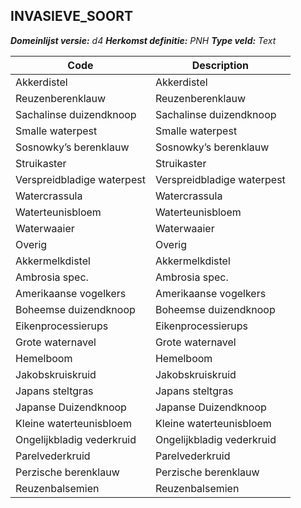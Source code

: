 ## INVASIEVE_SOORT

*__Domeinlijst versie:__ d4*
*__Herkomst definitie:__ PNH*
*__Type veld:__ Text*

|__Code__ |__Description__	|
|	---	|	---	|
| Akkerdistel | Akkerdistel |
| Reuzenberenklauw | Reuzenberenklauw |
| Sachalinse duizendknoop | Sachalinse duizendknoop |
| Smalle waterpest | Smalle waterpest |
| Sosnowky’s berenklauw | Sosnowky’s berenklauw |
| Struikaster | Struikaster |
| Verspreidbladige waterpest | Verspreidbladige waterpest |
| Watercrassula | Watercrassula |
| Waterteunisbloem | Waterteunisbloem |
| Waterwaaier | Waterwaaier |
| Overig | Overig |
| Akkermelkdistel | Akkermelkdistel |
| Ambrosia spec. | Ambrosia spec.|
| Amerikaanse vogelkers | Amerikaanse vogelkers |
| Boheemse duizendknoop | Boheemse duizendknoop |
| Eikenprocessierups | Eikenprocessierups |
| Grote waternavel | Grote waternavel |
| Hemelboom | Hemelboom |
| Jakobskruiskruid | Jakobskruiskruid |
| Japans steltgras | Japans steltgras |
| Japanse Duizendknoop | Japanse Duizendknoop |
| Kleine waterteunisbloem | Kleine waterteunisbloem |
| Ongelijkbladig vederkruid | Ongelijkbladig vederkruid |
| Parelvederkruid | Parelvederkruid |
| Perzische berenklauw | Perzische berenklauw |
| Reuzenbalsemien | Reuzenbalsemien |